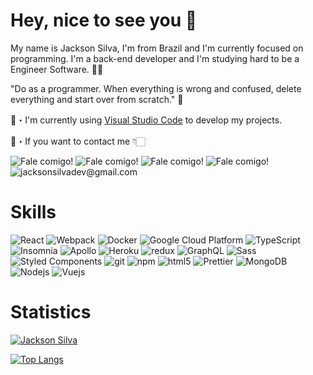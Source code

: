 #   Hey, nice to see you 👋

My name is Jackson Silva, I'm from Brazil and I'm currently focused on programming. I'm a back-end developer and I'm studying hard to be a Engineer Software. 👨‍💻

"Do as a programmer. When everything is wrong and confused, delete everything and start over from scratch." 🧠

🔧・I'm currently using [Visual Studio Code](https://code.visualstudio.com) to develop my projects.

💬・If you want to contact me 👇🏻

![Fale comigo!](https://img.shields.io/badge/LinkedIn-0077B5?style=for-the-badge&logo=linkedin&logoColor=white&link=linkedin.com/in/jacksonsilvadev/)  ![Fale comigo!](https://img.shields.io/badge/Instagram-E4405F?style=for-the-badge&logo=instagram&logoColor=white&link=instagram/jacksonsilvadev)  ![Fale comigo!](https://img.shields.io/badge/GitHub-100000?style=for-the-badge&logo=github&logoColor=white&link=github.com/jacksonsilvadev)  ![Fale comigo!](https://img.shields.io/badge/YouTube-FF0000?style=for-the-badge&logo=youtube&logoColor=white&link=youtube.com/channel/UC3ohCi5_s0cJe5PWFMgCkTA)  ![jacksonsilvadev@gmail.com](https://img.shields.io/badge/Gmail-D14836?style=for-the-badge&logo=gmail&logoColor=white&link=jacksonsilvadev@gmail.com)

#  Skills

<p>
  <img alt="React" src="https://img.shields.io/badge/-React-45b8d8?style=flat-square&logo=react&logoColor=white" />
  <img alt="Webpack" src="https://img.shields.io/badge/-Webpack-8DD6F9?style=flat-square&logo=webpack&logoColor=white" /> 
  <img alt="Docker" src="https://img.shields.io/badge/-Docker-46a2f1?style=flat-square&logo=docker&logoColor=white" />
  <img alt="Google Cloud Platform" src="https://img.shields.io/badge/-Google_Cloud_Platform-1a73e8?style=flat-square&logo=google-cloud&logoColor=white" />
  <img alt="TypeScript" src="https://img.shields.io/badge/-TypeScript-007ACC?style=flat-square&logo=typescript&logoColor=white" />
  <img alt="Insomnia" src="https://img.shields.io/badge/-Insomnia-5849BE?style=flat-square&logo=insomnia&logoColor=white" />
  <img alt="Apollo" src="https://img.shields.io/badge/-Apollo%20GraphQL-311C87?style=flat-square&logo=apollo-graphql&logoColor=white" />
  <img alt="Heroku" src="https://img.shields.io/badge/-Heroku-430098?style=flat-square&logo=heroku&logoColor=white" />
  <img alt="redux" src="https://img.shields.io/badge/-Redux-764ABC?style=flat-square&logo=redux&logoColor=white" />
  <img alt="GraphQL" src="https://img.shields.io/badge/-GraphQL-E10098?style=flat-square&logo=graphql&logoColor=white" />
  <img alt="Sass" src="https://img.shields.io/badge/-Sass-CC6699?style=flat-square&logo=sass&logoColor=white" />
  <img alt="Styled Components" src="https://img.shields.io/badge/-Styled_Components-db7092?style=flat-square&logo=styled-components&logoColor=white" />
  <img alt="git" src="https://img.shields.io/badge/-Git-F05032?style=flat-square&logo=git&logoColor=white" />
  <img alt="npm" src="https://img.shields.io/badge/-NPM-CB3837?style=flat-square&logo=npm&logoColor=white" />
  <img alt="html5" src="https://img.shields.io/badge/-HTML5-E34F26?style=flat-square&logo=html5&logoColor=white" />
  <img alt="Prettier" src="https://img.shields.io/badge/-Prettier-F7B93E?style=flat-square&logo=prettier&logoColor=white" />
  <img alt="MongoDB" src="https://img.shields.io/badge/-MongoDB-13aa52?style=flat-square&logo=mongodb&logoColor=white" />
  <img alt="Nodejs" src="https://img.shields.io/badge/-Nodejs-43853d?style=flat-square&logo=Node.js&logoColor=white" />
  <img alt="Vuejs" src="https://img.shields.io/badge/vue-brightgreen.svg?style=flat-square&logo=Vue.JS&logoColor=white" />
</p>

#   Statistics

[![Jackson Silva](https://github-readme-stats.vercel.app/api?username=JACKSONSILVADEV&count_private=true&theme=merko&show_icons=true)](https://github.com/jacksonsilvadev)

[![Top Langs](https://github-readme-stats.vercel.app/api/top-langs/?username=jacksonsilvadev&layout=compact)](https://github.com/jacksonsilvadev)
